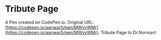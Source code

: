 # Tribute Page 

A Pen created on CodePen.io. Original URL: [https://codepen.io/aanwar5/pen/MWyvWMr](https://codepen.io/aanwar5/pen/MWyvWMr).
Tribute Page to Dr.Norman! 


